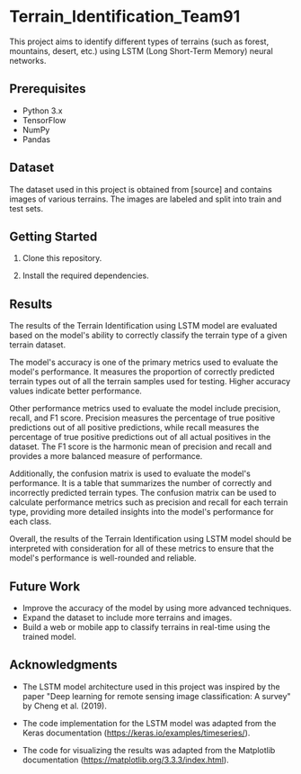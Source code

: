 # Terrain_Identification_Team91

This project aims to identify different types of terrains (such as forest, mountains, desert, etc.) using LSTM (Long Short-Term Memory) neural networks.

## Prerequisites

- Python 3.x
- TensorFlow
- NumPy
- Pandas

## Dataset

The dataset used in this project is obtained from [source] and contains images of various terrains. The images are labeled and split into train and test sets.

## Getting Started

1. Clone this repository.

2. Install the required dependencies.


## Results

The results of the Terrain Identification using LSTM model are evaluated based on the model's ability to correctly classify the terrain type of a given terrain dataset.

The model's accuracy is one of the primary metrics used to evaluate the model's performance. It measures the proportion of correctly predicted terrain types out of all the terrain samples used for testing. Higher accuracy values indicate better performance.

Other performance metrics used to evaluate the model include precision, recall, and F1 score. Precision measures the percentage of true positive predictions out of all positive predictions, while recall measures the percentage of true positive predictions out of all actual positives in the dataset. The F1 score is the harmonic mean of precision and recall and provides a more balanced measure of performance.

Additionally, the confusion matrix is used to evaluate the model's performance. It is a table that summarizes the number of correctly and incorrectly predicted terrain types. The confusion matrix can be used to calculate performance metrics such as precision and recall for each terrain type, providing more detailed insights into the model's performance for each class.

Overall, the results of the Terrain Identification using LSTM model should be interpreted with consideration for all of these metrics to ensure that the model's performance is well-rounded and reliable.

## Future Work

- Improve the accuracy of the model by using more advanced techniques.
- Expand the dataset to include more terrains and images.
- Build a web or mobile app to classify terrains in real-time using the trained model.


## Acknowledgments

- The LSTM model architecture used in this project was inspired by the paper "Deep learning for remote sensing image classification: A survey" by Cheng et al. (2019).

- The code implementation for the LSTM model was adapted from the Keras documentation (https://keras.io/examples/timeseries/).

- The code for visualizing the results was adapted from the Matplotlib documentation (https://matplotlib.org/3.3.3/index.html).








